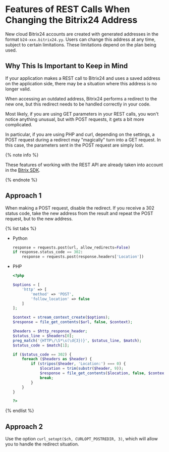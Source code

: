 # Features of REST Calls When Changing the Bitrix24 Address

New cloud Bitrix24 accounts are created with generated addresses in the format `b24-xxx.bitrix24.yy`. Users can change this address at any time, subject to certain limitations. These limitations depend on the plan being used.

## Why This Is Important to Keep in Mind

If your application makes a REST call to Bitrix24 and uses a saved address on the application side, there may be a situation where this address is no longer valid.

When accessing an outdated address, Bitrix24 performs a redirect to the new one, but this redirect needs to be handled correctly in your code.

Most likely, if you are using GET parameters in your REST calls, you won't notice anything unusual, but with POST requests, it gets a bit more complicated.

In particular, if you are using PHP and curl, depending on the settings, a POST request during a redirect may "magically" turn into a GET request. In this case, the parameters sent in the POST request are simply lost.

{% note info %}

These features of working with the REST API are already taken into account in the [Bitrix SDK](../../first-steps/how-to-use-examples.md).

{% endnote %}

## Approach 1

When making a POST request, disable the redirect. If you receive a 302 status code, take the new address from the result and repeat the POST request, but to the new address.

{% list tabs %}

- Python

    ```python
    response = requests.post(url, allow_redirects=False)
    if response.status_code == 302:
        response = requests.post(response.headers['Location'])
    ```

- PHP

    ```php
    <?php

    $options = [
        'http' => [
            'method' => 'POST',
            'follow_location' => false
        ]
    ];

    $context = stream_context_create($options);
    $response = file_get_contents($url, false, $context);

    $headers = $http_response_header;
    $status_line = $headers[0];
    preg_match('{HTTP\/\S*\s(\d{3})}', $status_line, $match);
    $status_code = $match[1];

    if ($status_code == 302) {
        foreach ($headers as $header) {
            if (stripos($header, 'Location:') === 0) {
                $location = trim(substr($header, 9));
                $response = file_get_contents($location, false, $context);
                break;
            }
        }
    }

    ?>
    ```

{% endlist %}

## Approach 2

Use the option `curl_setopt($ch, CURLOPT_POSTREDIR, 3)`, which will allow you to handle the redirect situation.